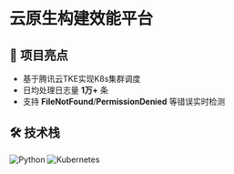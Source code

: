 # 云原生构建效能平台
## 🚀 项目亮点
- 基于腾讯云TKE实现K8s集群调度
- 日均处理日志量 **1万+** 条
- 支持 **FileNotFound**/**PermissionDenied** 等错误实时检测

## 🛠️ 技术栈
![Python](https://img.shields.io/badge/Python-3.10%2B-blue)
![Kubernetes](https://img.shields.io/badge/Kubernetes-1.27%2B-326CE5)